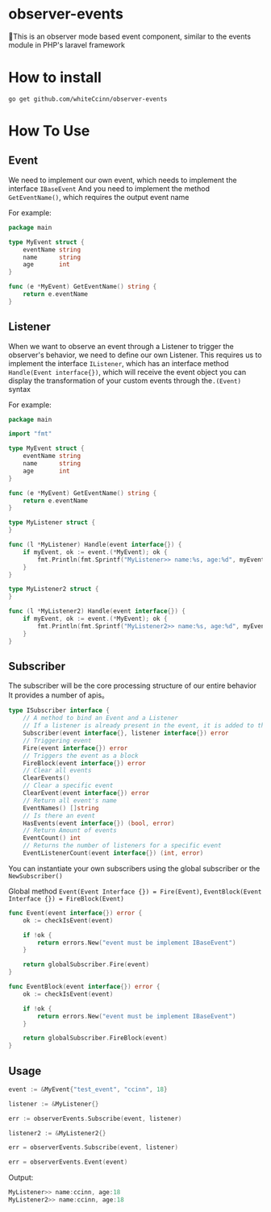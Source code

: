 # observer-events
🌈This is an observer mode based event component, similar to the events module in PHP's laravel framework

# How to install

```shell
go get github.com/whiteCcinn/observer-events
```

# How To Use

## Event

We need to implement our own event, which needs to implement the interface `IBaseEvent`
And you need to implement the method `GetEventName()`, which requires the output event name

For example:

```go
package main

type MyEvent struct {
	eventName string
	name      string
	age       int
}

func (e *MyEvent) GetEventName() string {
	return e.eventName
}
```

## Listener

When we want to observe an event through a Listener to trigger the observer's behavior, we need to define our own Listener. 
This requires us to implement the interface `IListener`, which has an interface method `Handle(Event interface{})`, which will receive the event object
you can display the transformation of your custom events through the`.(Event)` syntax

For example:

```go
package main

import "fmt"

type MyEvent struct {
	eventName string
	name      string
	age       int
}

func (e *MyEvent) GetEventName() string {
	return e.eventName
}

type MyListener struct {
}

func (l *MyListener) Handle(event interface{}) {
	if myEvent, ok := event.(*MyEvent); ok {
		fmt.Println(fmt.Sprintf("MyListener>> name:%s, age:%d", myEvent.name, myEvent.age))
	}
}

type MyListener2 struct {
}

func (l *MyListener2) Handle(event interface{}) {
	if myEvent, ok := event.(*MyEvent); ok {
		fmt.Println(fmt.Sprintf("MyListener2>> name:%s, age:%d", myEvent.name, myEvent.age))
	}
}
```

## Subscriber

The subscriber will be the core processing structure of our entire behavior
It provides a number of apis。

```go
type ISubscriber interface {
	// A method to bind an Event and a Listener
	// If a listener is already present in the event, it is added to the queue
	Subscriber(event interface{}, listener interface{}) error
	// Triggering event
	Fire(event interface{}) error
	// Triggers the event as a block
	FireBlock(event interface{}) error
	// Clear all events
	ClearEvents()
	// Clear a specific event
	ClearEvent(event interface{}) error
	// Return all event's name
	EventNames() []string
	// Is there an event
	HasEvents(event interface{}) (bool, error)
	// Return Amount of events
	EventCount() int
	// Returns the number of listeners for a specific event
	EventListenerCount(event interface{}) (int, error)
```

You can instantiate your own subscribers using the global subscriber or the `NewSubscriber()`

Global method `Event(Event Interface {}) = Fire(Event)`, `EventBlock(Event Interface {}) = FireBlock(Event)`

```go
func Event(event interface{}) error {
	ok := checkIsEvent(event)

	if !ok {
		return errors.New("event must be implement IBaseEvent")
	}

	return globalSubscriber.Fire(event)
}

func EventBlock(event interface{}) error {
	ok := checkIsEvent(event)

	if !ok {
		return errors.New("event must be implement IBaseEvent")
	}

	return globalSubscriber.FireBlock(event)
}
```

## Usage 

```go
event := &MyEvent{"test_event", "ccinn", 18}

listener := &MyListener{}

err := observerEvents.Subscribe(event, listener)

listener2 := &MyListener2{}

err = observerEvents.Subscribe(event, listener)

err = observerEvents.Event(event)
```

Output:

```go
MyListener>> name:ccinn, age:18
MyListener2>> name:ccinn, age:18
```